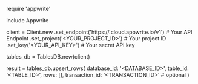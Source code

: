 require 'appwrite'

include Appwrite

client = Client.new
    .set_endpoint('https://<REGION>.cloud.appwrite.io/v1') # Your API Endpoint
    .set_project('<YOUR_PROJECT_ID>') # Your project ID
    .set_key('<YOUR_API_KEY>') # Your secret API key

tables_db = TablesDB.new(client)

result = tables_db.upsert_rows(
    database_id: '<DATABASE_ID>',
    table_id: '<TABLE_ID>',
    rows: [],
    transaction_id: '<TRANSACTION_ID>' # optional
)
